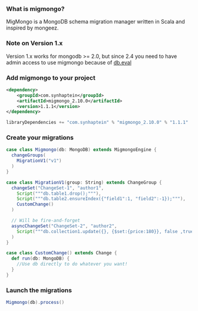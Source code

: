 ### What is migmongo?

MigMongo is a MongoDB schema migration manager written in Scala and inspired by mongeez.

### Note on Version 1.x

Version 1.x works for mongodb >= 2.0, but since 2.4 you need to have admin access to use migmongo because of [db.eval](http://docs.mongodb.org/manual/reference/method/db.eval/)

### Add migmongo to your project
```xml
<dependency>
    <groupId>com.synhaptein</groupId>
	<artifactId>migmongo_2.10.0</artifactId>
	<version>1.1.1</version>
</dependency>
```

```scala
libraryDependencies += "com.synhaptein" % "migmongo_2.10.0" % "1.1.1"
```

### Create your migrations
```scala
case class Migmongo(db: MongoDB) extends MigmongoEngine {
  changeGroups(
    MigrationV1("v1")
  )
}

case class MigrationV1(group: String) extends ChangeGroup {
  changeSet("ChangeSet-1", "author1",
    Script("""db.table1.drop();"""),
    Script("""db.table2.ensureIndex({"field1":1, "field2":-1});"""),
    CustomChange()
  )

  // Will be fire-and-forget
  asyncChangeSet("ChangeSet-2", "author2",
    Script("""db.collection1.update({}, {$set:{price:180}}, false ,true);""")
  )
}

case class CustomChange() extends Change {
  def run(db: MongoDB) {
    //Use db directly to do whatever you want!
  }
}
```

### Launch the migrations

```scala
Migmongo(db).process()
```